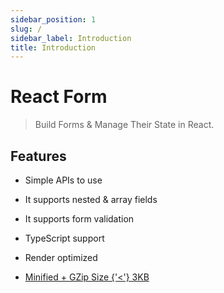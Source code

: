 ```yaml
---
sidebar_position: 1
slug: /
sidebar_label: Introduction
title: Introduction
---
```


# React Form

> Build Forms & Manage Their State in React.

## Features

- Simple APIs to use

- It supports nested & array fields

- It supports form validation

- TypeScript support

- Render optimized

- <a href="https://bundlephobia.com/package/@open-tech-world/react-form">Minified + GZip Size {'<'} 3KB</a>
